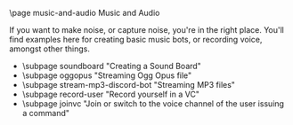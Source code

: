 \page music-and-audio Music and Audio

If you want to make noise, or capture noise, you're in the right place. You'll find examples here for creating basic music bots, or recording voice, amongst other things.

* \subpage soundboard "Creating a Sound Board"
* \subpage oggopus "Streaming Ogg Opus file"
* \subpage stream-mp3-discord-bot "Streaming MP3 files"
* \subpage record-user "Record yourself in a VC"
* \subpage joinvc "Join or switch to the voice channel of the user issuing a command"
